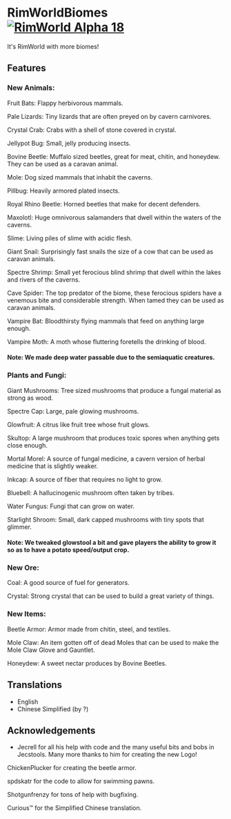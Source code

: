# RimWorldBiomes [![RimWorld Alpha 18](https://img.shields.io/badge/RimWorld-Alpha%2018-brightgreen.svg)](http://rimworldgame.com/)

It's RimWorld with more biomes!

## Features
### New Animals:

Fruit Bats: Flappy herbivorous mammals.

Pale Lizards: Tiny lizards that are often preyed on by cavern carnivores.

Crystal Crab: Crabs with a shell of stone covered in crystal.

Jellypot Bug: Small, jelly producing insects.

Bovine Beetle: Muffalo sized beetles, great for meat, chitin, and honeydew. They can be used as a caravan animal.

Mole: Dog sized mammals that inhabit the caverns.

Pillbug: Heavily armored plated insects.

Royal Rhino Beetle: Horned beetles that make for decent defenders.

Maxolotl: Huge omnivorous salamanders that dwell within the waters of the caverns.

Slime: Living piles of slime with acidic flesh.

Giant Snail: Surprisingly fast snails the size of a cow that can be used as caravan animals.

Spectre Shrimp: Small yet ferocious blind shrimp that dwell within the lakes and rivers of the caverns.

Cave Spider: The top predator of the biome, these ferocious spiders have a venemous bite and considerable strength. When tamed they can be used as caravan animals.

Vampire Bat: Bloodthirsty flying mammals that feed on anything large enough.

Vampire Moth: A moth whose fluttering foretells the drinking of blood.

#### Note: We made deep water passable due to the semiaquatic creatures.

### Plants and Fungi:

Giant Mushrooms: Tree sized mushrooms that produce a fungal material as strong as wood.

Spectre Cap: Large, pale glowing mushrooms.

Glowfruit: A citrus like fruit tree whose fruit glows.

Skultop: A large mushroom that produces toxic spores when anything gets close enough.

Mortal Morel: A source of fungal medicine, a cavern version of herbal medicine that is slightly weaker.

Inkcap: A source of fiber that requires no light to grow.

Bluebell: A hallucinogenic mushroom often taken by tribes.

Water Fungus: Fungi that can grow on water.

Starlight Shroom: Small, dark capped mushrooms with tiny spots that glimmer.

#### Note: We tweaked glowstool a bit and gave players the ability to grow it so as to have a potato speed/output crop.

### New Ore:

Coal: A good source of fuel for generators.

Crystal: Strong crystal that can be used to build a great variety of things.


### New Items:

Beetle Armor: Armor made from chitin, steel, and textiles.

Mole Claw: An item gotten off of dead Moles that can be used to make the Mole Claw Glove and Gauntlet.

Honeydew: A sweet nectar produces by Bovine Beetles.


## Translations
- English
- Chinese Simplified (by ?)

## Acknowledgements
- Jecrell for all his help with code and the many useful bits and bobs in Jecstools. Many more thanks to him for creating the new Logo!

ChickenPlucker for creating the beetle armor.

spdskatr for the code to allow for swimming pawns.

Shotgunfrenzy for tons of help with bugfixing.

Curious™ for the Simplified Chinese translation.
